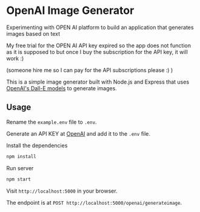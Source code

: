 # OpenAI Image Generator

Experimenting with OPEN AI platform to build an application that generates images based on text 


My free trial for the OPEN AI API key expired so the app does not function as it is supposed to but once I buy the subscription for the API key, it will work :) 

(someone hire me so I can pay for the API subscriptions please :) ) 









This is a simple image generator built with Node.js and Express that uses [OpenAI's Dall-E models](https://beta.openai.com/docs/guides/images) to generate images.

## Usage

Rename the `example.env` file to `.env`.

Generate an API KEY at [OpenAI](https://beta.openai.com/) and add it to the `.env` file.

Install the dependencies

```bash
npm install
```

Run server

```bash
npm start
```

Visit `http://localhost:5000` in your browser.

The endpoint is at `POST http://localhost:5000/openai/generateimage`.
